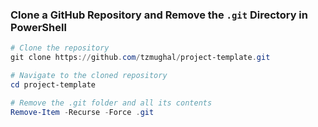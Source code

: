### Clone a GitHub Repository and Remove the `.git` Directory in PowerShell

```powershell
# Clone the repository
git clone https://github.com/tzmughal/project-template.git

# Navigate to the cloned repository
cd project-template

# Remove the .git folder and all its contents
Remove-Item -Recurse -Force .git
